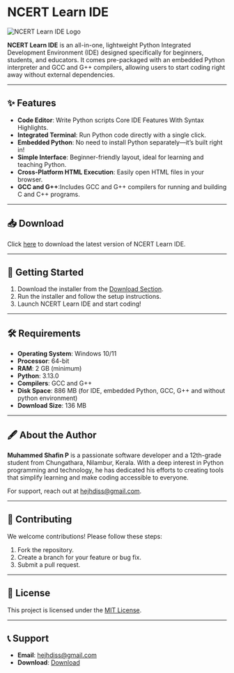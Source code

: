 
# NCERT Learn IDE

![NCERT Learn IDE Logo](./logo.ico "NCERT Learn IDE Logo")

**NCERT Learn IDE** is an all-in-one, lightweight Python Integrated Development Environment (IDE) designed specifically for beginners, students, and educators. It comes pre-packaged with an embedded Python interpreter and GCC and G++ compilers, allowing users to start coding right away without external dependencies. 

---

## ✨ Features

- **Code Editor**: Write Python scripts Core IDE Features With Syntax Highlights.
- **Integrated Terminal**: Run Python code directly with a single click.
- **Embedded Python**: No need to install Python separately—it’s built right in!
- **Simple Interface**: Beginner-friendly layout, ideal for learning and teaching Python.
- **Cross-Platform HTML Execution**: Easily open HTML files in your browser.
- **GCC and G++**:Includes GCC and G++ compilers for running and building C and C++ programs.

---

## 📥 Download

Click [here](https://hejhdiss.github.io/ncert-learn-ide-website) to download the latest version of NCERT Learn IDE.

---

## 🚀 Getting Started

1. Download the installer from the [Download Section](https://hejhdiss.github.io/ncert-learn-ide-website).
2. Run the installer and follow the setup instructions.
3. Launch NCERT Learn IDE and start coding!

---

## 🛠 Requirements

- **Operating System**: Windows 10/11
- **Processor**: 64-bit
- **RAM**: 2 GB (minimum)
- **Python**: 3.13.0
- **Compilers**: GCC and G++
- **Disk Space**: 886 MB (for IDE, embedded Python, GCC, G++ and without python environment)
- **Download Size**: 136 MB

---

## 🖋 About the Author

**Muhammed Shafin P** is a passionate software developer and a 12th-grade student from Chungathara, Nilambur, Kerala. With a deep interest in Python programming and technology, he has dedicated his efforts to creating tools that simplify learning and make coding accessible to everyone.

For support, reach out at [hejhdiss@gmail.com](mailto:hejhdiss@gmail.com).

---

## 🌟 Contributing

We welcome contributions! Please follow these steps:

1. Fork the repository.
2. Create a branch for your feature or bug fix.
3. Submit a pull request.

---

## 📜 License

This project is licensed under the [MIT License](./LICENSE.txt).

---

## 📞 Support

- **Email**: [hejhdiss@gmail.com](hejhdiss@gmail.com)
- **Download**: [Download](https://hejhdiss.github.io/ncert-learn-ide-website)





